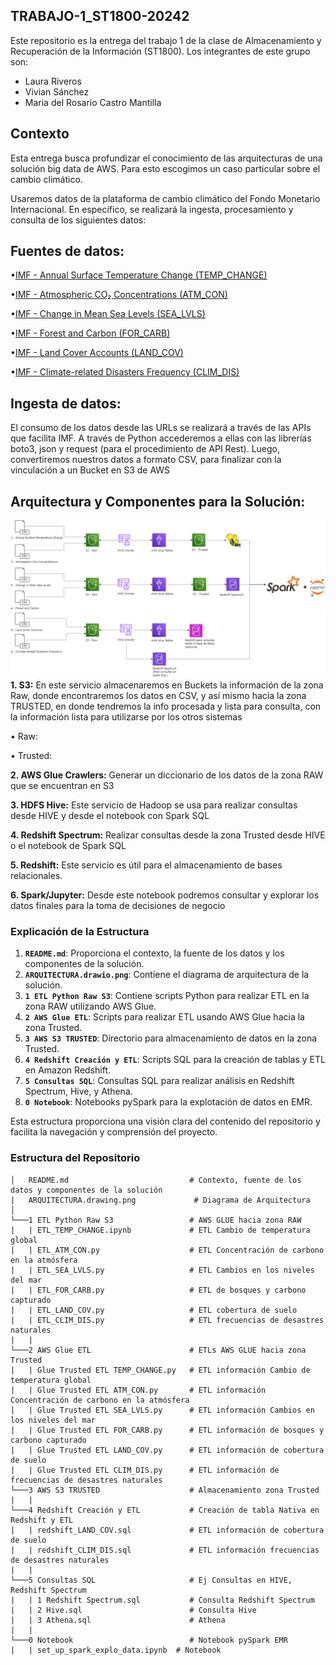 ## TRABAJO-1_ST1800-20242
Este repositorio es la entrega del trabajo 1 de la clase de Almacenamiento y Recuperación de la Información (ST1800).
Los integrantes de este grupo son: 
- Laura Riveros
- Vivian Sánchez
- Maria del Rosario Castro Mantilla

## Contexto

Esta entrega busca profundizar el conocimiento de las arquitecturas de una solución big data de AWS. Para esto escogimos un caso particular sobre el cambio climático. 

Usaremos datos de la plataforma de cambio climático del Fondo Monetario Internacional. En específico, se realizará la ingesta, procesamiento y consulta de los siguientes datos:

## Fuentes de datos:
•[IMF - Annual Surface Temperature Change (TEMP_CHANGE)](https://services9.arcgis.com/weJ1QsnbMYJlCHdG/arcgis/rest/services/Indicator_3_1_Climate_Indicators_Annual_Mean_Global_Surface_Temperature/FeatureServer/0/query?where=1%3D1&outFields=*&outSR=4326&f=json)

•[IMF - Atmospheric CO₂ Concentrations (ATM_CON)](https://services9.arcgis.com/weJ1QsnbMYJlCHdG/arcgis/rest/services/Indicator_3_2_Climate_Indicators_Monthly_Atmospheric_Carbon_Dioxide_concentrations/FeatureServer/0/query?outFields=*&where=1%3D1&f=geojson)

•[IMF - Change in Mean Sea Levels (SEA_LVLS)](https://services9.arcgis.com/weJ1QsnbMYJlCHdG/arcgis/rest/services/Indicator_3_3_melted_new/FeatureServer/0/query?outFields=*&where=1%3D1&f=geojson)

•[IMF - Forest and Carbon (FOR_CARB)](https://services9.arcgis.com/weJ1QsnbMYJlCHdG/arcgis/rest/services/Indicator_3_5/FeatureServer/0/query?outFields=*&where=1%3D1&f=geojson)

•[IMF - Land Cover Accounts (LAND_COV)](https://services9.arcgis.com/weJ1QsnbMYJlCHdG/arcgis/rest/services/Indicator_3_4/FeatureServer/0/query?outFields=*&where=1%3D1&f=geojson)

•[IMF - Climate-related Disasters Frequency (CLIM_DIS)](https://services9.arcgis.com/weJ1QsnbMYJlCHdG/arcgis/rest/services/Indicator_11_1_Physical_Risks_Climate_related_disasters_frequency/FeatureServer/0/query?outFields=*&where=1%3D1&f=geojson)

## Ingesta de datos:
El consumo de los datos desde las URLs se realizará a través de las APIs que facilita IMF. A través de Python accederemos a ellas con las librerías boto3, json y request (para el procedimiento de API Rest). Luego, convertiremos nuestros datos a formato CSV, para finalizar con la vinculación a un Bucket en S3 de AWS

## Arquitectura y Componentes para la Solución:
![arquitectura](ARQUITECTURA.png)
**1. S3:** En este servicio almacenaremos en Buckets la información de la zona Raw, donde encontraremos los datos en CSV, y así mismo hacia la zona TRUSTED, en donde tendremos la info procesada y lista para consulta, con la información lista para utilizarse por los otros sistemas

•	Raw: 

•	Trusted: 

**2. AWS Glue Crawlers:** Generar un diccionario de los datos de la zona RAW que se encuentran en S3

**3. HDFS Hive:** Este servicio de Hadoop se usa para realizar consultas desde HIVE y desde el notebook con Spark SQL

**4. Redshift Spectrum:** Realizar consultas desde la zona Trusted desde HIVE o el notebook de Spark SQL

**5. Redshift:** Este servicio es útil para el almacenamiento de bases relacionales.

**6. Spark/Jupyter:** Desde este notebook podremos consultar y explorar los datos finales para la toma de decisiones de negocio


### Explicación de la Estructura

1. **`README.md`**: Proporciona el contexto, la fuente de los datos y los componentes de la solución.
2. **`ARQUITECTURA.drawio.png`**: Contiene el diagrama de arquitectura de la solución.
3. **`1 ETL Python Raw S3`**: Contiene scripts Python para realizar ETL en la zona RAW utilizando AWS Glue.
4. **`2 AWS Glue ETL`**: Scripts para realizar ETL usando AWS Glue hacia la zona Trusted.
5. **`3 AWS S3 TRUSTED`**: Directorio para almacenamiento de datos en la zona Trusted.
6. **`4 Redshift Creación y ETL`**: Scripts SQL para la creación de tablas y ETL en Amazon Redshift.
7. **`5 Consultas SQL`**: Consultas SQL para realizar análisis en Redshift Spectrum, Hive, y Athena.
8. **`0 Notebook`**: Notebooks pySpark para la explotación de datos en EMR.

Esta estructura proporciona una visión clara del contenido del repositorio y facilita la navegación y comprensión del proyecto.

### Estructura del Repositorio
```
│   README.md                           # Contexto, fuente de los datos y componentes de la solución
|   ARQUITECTURA.drawing.png             # Diagrama de Arquitectura
│   
└───1 ETL Python Raw S3                 # AWS GLUE hacia zona RAW
|   | ETL_TEMP_CHANGE.ipynb             # ETL Cambio de temperatura global
|   | ETL_ATM_CON.py                    # ETL Concentración de carbono en la atmósfera 
|   | ETL_SEA_LVLS.py                   # ETL Cambios en los niveles del mar
|   | ETL_FOR_CARB.py                   # ETL de bosques y carbono capturado
|   | ETL_LAND_COV.py                   # ETL cobertura de suelo
|   | ETL_CLIM_DIS.py                   # ETL frecuencias de desastres naturales
|   |
└───2 AWS Glue ETL                      # ETLs AWS GLUE hacia zona Trusted
|   | Glue Trusted ETL TEMP_CHANGE.py   # ETL información Cambio de temperatura global
|   | Glue Trusted ETL ATM_CON.py       # ETL información Concentración de carbono en la atmósfera
|   | Glue Trusted ETL SEA_LVLS.py      # ETL información Cambios en los niveles del mar
|   | Glue Trusted ETL FOR_CARB.py      # ETL información de bosques y carbono capturado
|   | Glue Trusted ETL LAND_COV.py      # ETL información de cobertura de suelo
|   | Glue Trusted ETL CLIM_DIS.py      # ETL información de frecuencias de desastres naturales
└───3 AWS S3 TRUSTED                    # Almacenamiento zona Trusted
|   |
└───4 Redshift Creación y ETL           # Creación de tabla Nativa en Redshift y ETL
|   | redshift_LAND_COV.sql             # ETL información de cobertura de suelo
|   | redshift_CLIM_DIS.sql             # ETL información frecuencias de desastres naturales
|   |
└───5 Consultas SQL                     # Ej Consultas en HIVE, Redshift Spectrum
|   | 1 Redshift Spectrum.sql           # Consulta Redshift Spectrum
|   | 2 Hive.sql                        # Consulta Hive
|   | 3 Athena.sql                      # Athena
|   |
└───0 Notebook                          # Notebook pySpark EMR
|   | set_up_spark_explo_data.ipynb  # Notebook
```
